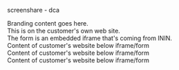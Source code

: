 screenshare - dca


<!DOCTYPE html>
<html lang="en">
  <head>
  </head>
  <body onload="onloaded()">
        <div id="before">
            Branding content goes here.<br/>
            This is on the customer's own web site.<br/>
            The form is an embedded iframe that's coming from ININ.<br/>
        </div>
        <div id="screenshareContainer"></div>
        <div id="after">
            Content of customer's website below iframe/form<br />
            Content of customer's website below iframe/form<br />
            Content of customer's website below iframe/form<br />
        </div>


<script src="https://apps.inindca.com/webchat/jsapi-v1.js" type="text/javascript"></script>

<script type="text/javascript">

        var config = {
            // Webchat service URL
            "webchatServiceUrl": "https://realtime.inindca.com:443",

            //Webchat app URL
            "webchatAppUrl": "https://apps.inindca.com/webchat",

            // Numeric organization ID
            "orgId": 1952105,

            // String organization ID
            "orgName": "messagingintegration",

            // Log level (DEBUG, INFO, WARN, ERROR, or FATAL)
            "logLevel": "DEBUG",

            // Locale code of end-user which will be used to localize the widget
            "locale": "en",

            "orgGuid": "996e85a6-c923-4f2c-a612-b276e21c1021",

            // CSS class if widget is rendered as frame
            "cssClass": "screenshare-frame",

            // Additional CSS properties if widget is rendered as an iframe.
            // These properties apply to the iframe itself, not to its content.
            "css": {
                "width": "480px",
                "height": "282px",
                "border": "none"
            },

            // The URL of a CSS file to apply to the content of the iframe.
            "contentCssUrl": "screenshare.css",

            //Some customers may use an external application and browser support will not prohibit the initiation of screen share in that case
            "standAloneApplication": false,

            "webchatDeploymentKey": "20b83982-30cd-402f-86f1-5532313904de"

        };

        function onloaded() {
            ININ.screenshare.create(config, function(err, screenshare) {
                if (err) {
                    // You should change this block to properly handle errors.
                    console.error(err);
                    if (err.name === 'UNSUPPORTED_BROWSER') {
                        // Redirect to instructions for unsupported browser, or handle appropriately
                        alert('Sorry, either your browser is not supported, or the page is not being served over TLS (HTTPS).');
                        return;
                    }
                    alert('An error occurred launching the screen share widget. See console for details');
                }

            screenshare.renderScreenShareForm({
                containerEl: 'screenshareContainer'
            });
          });
        }
    </script>
  </body>
  </html>
